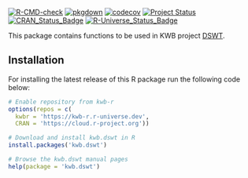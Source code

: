 [![R-CMD-check](https://github.com/KWB-R/kwb.dswt/workflows/R-CMD-check/badge.svg)](https://github.com/KWB-R/kwb.dswt/actions?query=workflow%3AR-CMD-check)
[![pkgdown](https://github.com/KWB-R/kwb.dswt/workflows/pkgdown/badge.svg)](https://github.com/KWB-R/kwb.dswt/actions?query=workflow%3Apkgdown)
[![codecov](https://codecov.io/github/KWB-R/kwb.dswt/branch/main/graphs/badge.svg)](https://codecov.io/github/KWB-R/kwb.dswt)
[![Project Status](https://img.shields.io/badge/lifecycle-experimental-orange.svg)](https://www.tidyverse.org/lifecycle/#experimental)
[![CRAN_Status_Badge](https://www.r-pkg.org/badges/version/kwb.dswt)]()
[![R-Universe_Status_Badge](https://kwb-r.r-universe.dev/badges/kwb.dswt)](https://kwb-r.r-universe.dev/)

This package contains functions to be used in KWB project 
[DSWT](https://www.kompetenz-wasser.de/en/forschung/projekte/dswt).


## Installation

For installing the latest release of this R package run the following code below:

```r
# Enable repository from kwb-r
options(repos = c(
  kwbr = 'https://kwb-r.r-universe.dev',
  CRAN = 'https://cloud.r-project.org'))

# Download and install kwb.dswt in R
install.packages('kwb.dswt')

# Browse the kwb.dswt manual pages
help(package = 'kwb.dswt')

```
